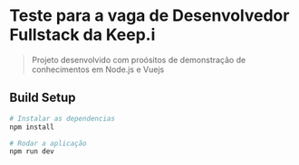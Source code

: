# Teste para a vaga de Desenvolvedor Fullstack da Keep.i

> Projeto desenvolvido com proósitos de demonstração de conhecimentos em Node.js e Vuejs

## Build Setup

``` bash
# Instalar as dependencias
npm install

# Rodar a aplicação
npm run dev
```

